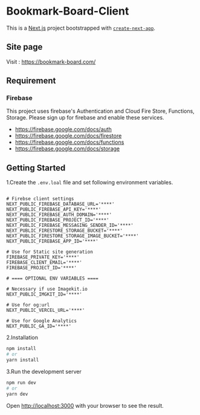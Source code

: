 # Bookmark-Board-Client
This is a [Next.js](https://nextjs.org/) project bootstrapped with [`create-next-app`](https://github.com/vercel/next.js/tree/canary/packages/create-next-app).
## Site page
Visit : https://bookmark-board.com/
## Requirement
### Firebase
This project uses firebase's Authentication and Cloud Fire Store, Functions, Storage. Please sign up for firebase and enable these services.  
- https://firebase.google.com/docs/auth  
- https://firebase.google.com/docs/firestore  
- https://firebase.google.com/docs/functions  
- https://firebase.google.com/docs/storage

## Getting Started

1.Create the `.env.loal` file and set following environment variables.

```bash:.env

# Firebse client settings
NEXT_PUBLIC_FIREBASE_DATABASE_URL='****'
NEXT_PUBLIC_FIREBASE_API_KEY='****'
NEXT_PUBLIC_FIREBASE_AUTH_DOMAIN='****'
NEXT_PUBLIC_FIREBASE_PROJECT_ID='****'
NEXT_PUBLIC_FIREBASE_MESSAGING_SENDER_ID='****'
NEXT_PUBLIC_FIRESTORE_STORAGE_BUCKET='****'
NEXT_PUBLIC_FIRESTORE_STORAGE_IMAGE_BUCKET='****'
NEXT_PUBLIC_FIREBASE_APP_ID='****'

# Use for Static site generation
FIREBASE_PRIVATE_KEY='****'
FIREBASE_CLIENT_EMAIL='****'
FIREBASE_PROJECT_ID='****'

# ==== OPTIONAL ENV VARIABLES ====

# Necessary if use Imagekit.io
NEXT_PUBLIC_IMGKIT_ID='****'

# Use for og:url
NEXT_PUBLIC_VERCEL_URL='****'

# Use for Google Analytics
NEXT_PUBLIC_GA_ID='****'

```

2.Installation
```bash
npm install
# or
yarn install
```

3.Run the development server

```bash
npm run dev
# or
yarn dev
```

Open [http://localhost:3000](http://localhost:3000) with your browser to see the result.



